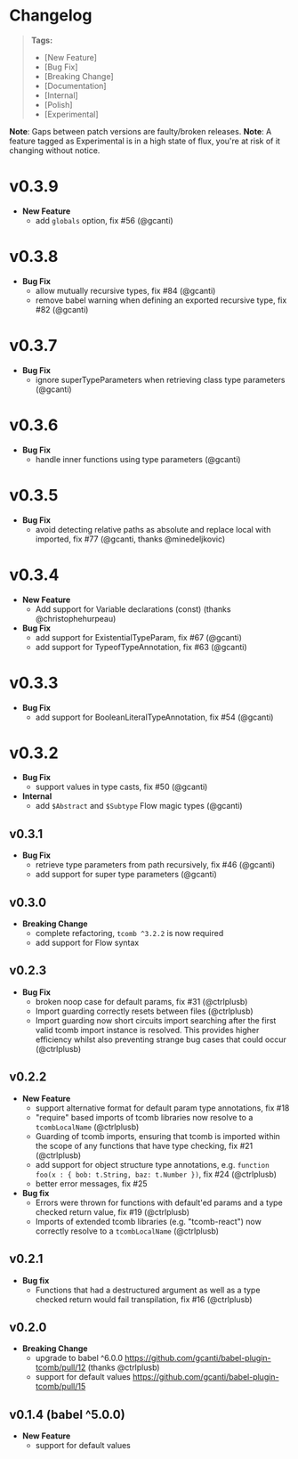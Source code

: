 # Changelog

> **Tags:**
> - [New Feature]
> - [Bug Fix]
> - [Breaking Change]
> - [Documentation]
> - [Internal]
> - [Polish]
> - [Experimental]

**Note**: Gaps between patch versions are faulty/broken releases.
**Note**: A feature tagged as Experimental is in a high state of flux, you're at risk of it changing without notice.

# v0.3.9

- **New Feature**
  - add `globals` option, fix #56 (@gcanti)

# v0.3.8

- **Bug Fix**
  - allow mutually recursive types, fix #84 (@gcanti)
  - remove babel warning when defining an exported recursive type, fix #82 (@gcanti)

# v0.3.7

- **Bug Fix**
  - ignore superTypeParameters when retrieving class type parameters (@gcanti)

# v0.3.6

- **Bug Fix**
  - handle inner functions using type parameters (@gcanti)

# v0.3.5

- **Bug Fix**
  - avoid detecting relative paths as absolute and replace local with imported, fix #77 (@gcanti, thanks @minedeljkovic)

# v0.3.4

- **New Feature**
  - Add support for Variable declarations (const) (thanks @christophehurpeau)
- **Bug Fix**
  - add support for ExistentialTypeParam, fix #67 (@gcanti)
  - add support for TypeofTypeAnnotation, fix #63 (@gcanti)

# v0.3.3

- **Bug Fix**
  - add support for BooleanLiteralTypeAnnotation, fix #54 (@gcanti)

# v0.3.2

- **Bug Fix**
  - support values in type casts, fix #50 (@gcanti)
- **Internal**
  - add `$Abstract` and `$Subtype` Flow magic types (@gcanti)

## v0.3.1

- **Bug Fix**
  - retrieve type parameters from path recursively, fix #46 (@gcanti)
  - add support for super type parameters (@gcanti)

## v0.3.0

- **Breaking Change**
  - complete refactoring, `tcomb ^3.2.2` is now required
  - add support for Flow syntax

## v0.2.3

- **Bug Fix**
  - broken noop case for default params, fix #31 (@ctrlplusb)
  - Import guarding correctly resets between files (@ctrlplusb)
  - Import guarding now short circuits import searching after the first valid tcomb import instance is resolved. This provides higher efficiency whilst also preventing strange bug cases that could occur (@ctrlplusb)

## v0.2.2

- **New Feature**
  - support alternative format for default param type annotations, fix #18
  - "require" based imports of tcomb libraries now resolve to a `tcombLocalName` (@ctrlplusb)
  - Guarding of tcomb imports, ensuring that tcomb is imported within the scope of any functions that have type checking, fix #21 (@ctrlplusb)
  - add support for object structure type annotations, e.g. `function foo(x : { bob: t.String, baz: t.Number })`, fix #24 (@ctrlplusb)
  - better error messages, fix #25
- **Bug fix**
  - Errors were thrown for functions with default'ed params and a type checked return value, fix #19 (@ctrlplusb)
  - Imports of extended tcomb libraries (e.g. "tcomb-react") now correctly resolve to a `tcombLocalName` (@ctrlplusb)

## v0.2.1

- **Bug fix**
  - Functions that had a destructured argument as well as a type checked return would fail transpilation, fix #16 (@ctrlplusb)

## v0.2.0

- **Breaking Change**
    - upgrade to babel ^6.0.0 https://github.com/gcanti/babel-plugin-tcomb/pull/12 (thanks @ctrlplusb)
    - support for default values https://github.com/gcanti/babel-plugin-tcomb/pull/15

## v0.1.4 (babel ^5.0.0)

- **New Feature**
    - support for default values

